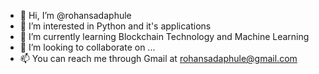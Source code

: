 - 👋 Hi, I’m @rohansadaphule
- 👀 I’m interested in Python and it's applications
- 🌱 I’m currently learning Blockchain Technology and Machine Learning
- 💞️ I’m looking to collaborate on ...
- 📫 You can reach me through Gmail at rohansadaphule@gmail.com

<!---
rohansadaphule/rohansadaphule is a ✨ special ✨ repository because its `README.md` (this file) appears on your GitHub profile.
You can click the Preview link to take a look at your changes.
--->
